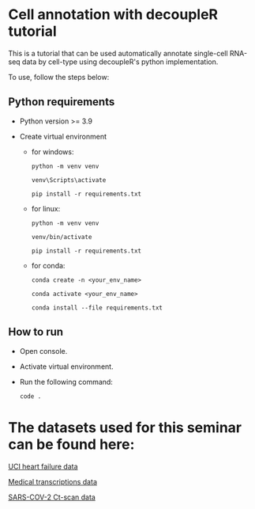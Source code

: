 # Cell annotation with decoupleR tutorial

This is a tutorial that can be used automatically annotate single-cell RNA-seq data by cell-type using decoupleR's python implementation.

To use, follow the steps below:

## Python requirements

- Python version >= 3.9

- Create virtual environment

  - for windows:

    ```
    python -m venv venv

    venv\Scripts\activate

    pip install -r requirements.txt
    ```

  - for linux:

    ```
    python -m venv venv

    venv/bin/activate

    pip install -r requirements.txt
    ```

  - for conda:

    ```
    conda create -n <your_env_name>

    conda activate <your_env_name>

    conda install --file requirements.txt
    ```

## How to run

- Open console.

- Activate virtual environment.

- Run the following command:

  ```
  code .
  ```

# The datasets used for this seminar can be found here:

[UCI heart failure data](https://archive.ics.uci.edu/dataset/45/heart+disease)

[Medical transcriptions data](https://www.kaggle.com/datasets/tboyle10/medicaltranscriptions)

[SARS-COV-2 Ct-scan data](https://www.kaggle.com/datasets/plameneduardo/sarscov2-ctscan-dataset)
